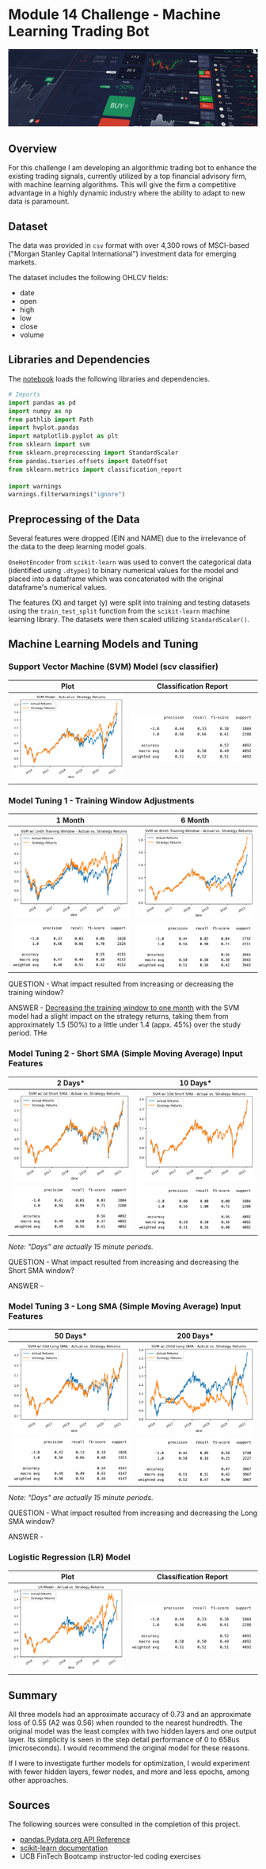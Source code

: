 # Module 14 Challenge - Machine Learning Trading Bot

<img src="images/challenge14_header_img.png" alt="drawing" width="800"/>

## Overview

For this challenge I am developing an algorithmic trading bot to enhance the existing trading signals, currently utilized by a top financial advisory firm, with machine learning algorithms. This will give the firm a competitive advantage in a highly dynamic industry where the ability to adapt to new data is paramount. 

## Dataset

The data was provided in `csv` format with over 4,300 rows of MSCI-based ("Morgan Stanley Capital International") investment data for emerging markets.

The dataset includes the following OHLCV fields:
* date
* open
* high
* low
* close
* volume

## Libraries and Dependencies

The [notebook](machine_learning_trading_bot.ipynb) loads the following libraries and dependencies.

```python
# Imports
import pandas as pd
import numpy as np
from pathlib import Path
import hvplot.pandas
import matplotlib.pyplot as plt
from sklearn import svm
from sklearn.preprocessing import StandardScaler
from pandas.tseries.offsets import DateOffset
from sklearn.metrics import classification_report

import warnings
warnings.filterwarnings("ignore")
```

## Preprocessing of the Data

Several features were dropped (EIN and NAME) due to the irrelevance of the data to the deep learning model goals. 

`OneHotEncoder` from `scikit-learn` was used to convert the categorical data (identified using `.dtypes`) to binary numerical values for the model and placed into a dataframe which was concatenated with the original dataframe's numerical values.

The features (X) and target (y) were split into training and testing datasets using the `train_test_split` function from the `scikit-learn` machine learning library. The datasets were then scaled utilizing `StandardScaler()`.

## Machine Learning Models and Tuning

### Support Vector Machine (SVM) Model (scv classifier)

| Plot            | Classification Report            |
|--------------------|--------------------|
| ![Image1](images/SVM_model_plot.png) | ![Image2](images/LR_model_class1.png) |

### Model Tuning 1 - Training Window Adjustments

| 1 Month            | 6 Month            |
|--------------------|--------------------|
| ![Image1](images/tuned_1mth_training_window_plot.png) | ![Image2](images/tuned_6mth_training_window_plot.png) |
| ![Image1](images/tuned_1mth_training_window_class.png) | ![Image2](images/tuned_6mth_training_window_class.png) |

QUESTION - What impact resulted from increasing or decreasing the training window?

ANSWER - <u>Decreasing the training window to one month</u> with the SVM model had a slight impact on the strategy returns, taking them from approximately 1.5 (50%) to a little under 1.4 (appx. 45%) over the study period. THe 

### Model Tuning 2 - Short SMA (Simple Moving Average) Input Features

| 2 Days*            | 10 Days*            |
|--------------------|--------------------|
| ![Image1](images/tuned_SMA_short_2d_plot.png) | ![Image2](images/tuned_SMA_short_10d_plot.png) |
| ![Image1](images/tuned_SMA_short_2d_class.png) | ![Image2](images/tuned_SMA_short_10d_class.png) |

*Note: "Days" are actually 15 minute periods.*

QUESTION - What impact resulted from increasing and decreasing the Short SMA window?

ANSWER - 

### Model Tuning 3 - Long SMA (Simple Moving Average) Input Features

| 50 Days*            | 200 Days*            |
|--------------------|--------------------|
| ![Image1](images/tuning_SMA_long_50d_plot.png) | ![Image2](images/tuning_SMA_long_200d_plot.png) |
| ![Image1](images/tuning_SMA_long_50d_class.png) | ![Image2](images/tuning_SMA_long_200d_class.png) |

*Note: "Days" are actually 15 minute periods.*

QUESTION - What impact resulted from increasing and decreasing the Long SMA window?

ANSWER - 

### Logistic Regression (LR) Model


| Plot            | Classification Report            |
|--------------------|--------------------|
| ![Image1](images/LR_model_plot.png) | ![Image2](images/LR_model_class1.png) |

## Summary

All three models had an approximate accuracy of 0.73 and an approximate loss of 0.55 (A2 was 0.56) when rounded to the nearest hundredth. The original model was the least complex with two hidden layers and one output layer. Its simplicity is seen in the step detail performance of 0 to 658us (microseconds). I would recommend the original model for these reasons. 

If I were to investigate further models for optimization, I would experiment with fewer hidden layers, fewer nodes, and more and less epochs, among other approaches. 

## Sources

The following sources were consulted in the completion of this project. 

* [pandas.Pydata.org API Reference](https://pandas.pydata.org/docs/reference/index.html)
* [scikit-learn documentation](https://scikit-learn.org/stable/)
* UCB FinTech Bootcamp instructor-led coding exercises